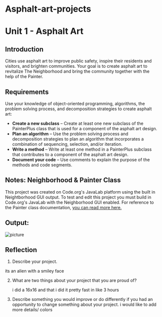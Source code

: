 # Asphalt-art-projects
# Unit 1 - Asphalt Art

## Introduction

Cities use asphalt art to improve public safety, inspire their residents and visitors, and brighten communities. Your goal is to create asphalt art to revitalize The Neighborhood and bring the community together with the help of the Painter.

## Requirements

Use your knowledge of object-oriented programming, algorithms, the problem solving process, and decomposition strategies to create asphalt art:
- **Create a new subclass** – Create at least one new subclass of the PainterPlus class that is used for a component of the asphalt art design.
- **Plan an algorithm** – Use the problem solving process and decomposition strategies to plan an algorithm that incorporates a combination of sequencing, selection, and/or iteration.
- **Write a method** – Write at least one method in a PainterPlus subclass that contributes to a component of the asphalt art design.
- **Document your code** – Use comments to explain the purpose of the methods and code segments.

## Notes: Neighborhood & Painter Class

This project was created on Code.org's JavaLab platform using the built in Neightborhood GUI output. To test and edit this project you must build in Code.org's JavaLab with the Neighborhood GUI enabled. For reference to the Painter class documentation, [you can read more here.](https://studio.code.org/docs/ide/javalab/classes/Painter)

## Output:
![picture](https://github.com/user-attachments/assets/9ed071ef-8725-463b-8232-2c84fc5d367d)


## Reflection

1. Describe your project.

 its an alien with a smiley face

2. What are two things about your project that you are proud of?

   i did a 16x16 and that i did it pretty fast in like 3 hours

3. Describe something you would improve or do differently if you had an opportunity to change something about your project.
i would like to add more details/ colors
